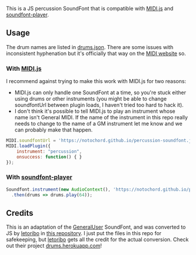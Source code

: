 This is a JS percussion SoundFont that is compatible with [MIDI.js](https://github.com/mudcube/MIDI.js) and [soundfont-player](https://github.com/danigb/soundfont-player).

## Usage

The drum names are listed in [drums.json](https://github.com/notochord/percussion-soundfont.js/blob/master/drums.json). There are some issues with inconsistent hyphenation but it's officially that way on the [MIDI website](https://www.midi.org/specifications-old/item/gm-level-1-sound-set) so.

### With [MIDI.js](https://github.com/mudcube/MIDI.js)

I recommend against trying to make this work with MIDI.js for two reasons:

* MIDI.js can only handle one SoundFont at a time, so you're stuck either using drums or other instruments (you might be able to change soundfontUrl between plugin loads, I haven't tried too hard to hack it).
* I don't think it's possible to tell MIDI.js to play an instrument whose name isn't General MIDI. If the name of the instrument in this repo really needs to change to the name of a GM instrument let me know and we can probably make that happen.

```javascript
MIDI.soundfontUrl = 'https://notochord.github.io/percussion-soundfont.js/';
MIDI.loadPlugin({
    instrument: "percussion",
    onsuccess: function() { }
});
```

### With [soundfont-player](https://github.com/danigb/soundfont-player)

```javascript
Soundfont.instrument(new AudioContext(), 'https://notochord.github.io/percussion-soundfont.js/percussion-mp3.js')
  .then(drums => drums.play(64));
```

## Credits

This is an adaptation of the [GeneralUser](http://www.schristiancollins.com/generaluser.php) SoundFont, and was converted to JS by [letoribo](https://github.com/letoribo) in [this repository](https://github.com/letoribo/General-MIDI-Percussion-soundfonts-for-MIDI.js-).
I just put the files in this repo for safekeeping, but [letoribo](https://github.com/letoribo) gets all the credit for the actual conversion.
Check out their project [drums.herokuapp.com](https://drums.herokuapp.com/)!
